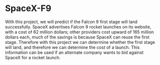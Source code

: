# SpaceX-F9
With this project, we will predict if the Falcon 9 first stage will land successfully. SpaceX advertises Falcon 9 rocket launches on its website, with a cost of 62 million dollars; other providers cost upward of 165 million dollars each, much of the savings is because SpaceX can reuse the first stage. Therefore with this project we can determine whether the first stage will land, and therefore we can determine the cost of a launch. This information can be used if an alternate company wants to bid against SpaceX for a rocket launch.
